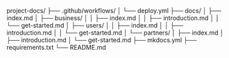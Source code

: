 project-docs/
├── .github/workflows/
│   └── deploy.yml
├── docs/
│   ├── index.md
│   ├── business/
│   │   ├── index.md
│   │   ├── introduction.md
│   │   └── get-started.md
│   ├── users/
│   │   ├── index.md
│   │   ├── introduction.md
│   │   └── get-started.md
│   └── partners/
│       ├── index.md
│       ├── introduction.md
│       └── get-started.md
├── mkdocs.yml
├── requirements.txt
└── README.md
